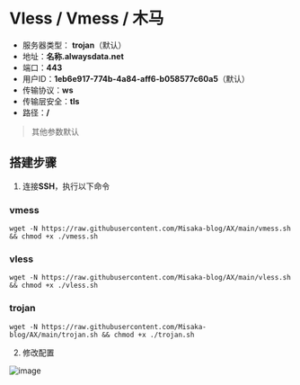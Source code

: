 # Vless / Vmess / 木马

- 服务器类型： **trojan**（默认）
- 地址：**名称.alwaysdata.net**
- 端口：**443**
- 用户ID：**1eb6e917-774b-4a84-aff6-b058577c60a5**（默认）
- 传输协议：**ws**
- 传输层安全：**tls**
- 路径：**/**

> 其他参数默认

## 搭建步骤

1. 连接**SSH**，执行以下命令

### vmess

```shell
wget -N https://raw.githubusercontent.com/Misaka-blog/AX/main/vmess.sh && chmod +x ./vmess.sh
```

### vless

```shell
wget -N https://raw.githubusercontent.com/Misaka-blog/AX/main/vless.sh && chmod +x ./vless.sh
```

### trojan

```shell
wget -N https://raw.githubusercontent.com/Misaka-blog/AX/main/trojan.sh && chmod +x ./trojan.sh
```

2. 修改配置

![image](https://user-images.githubusercontent.com/70625361/168480560-7012e386-3ebc-4fa6-961c-db6ca8b4cd68.png)
